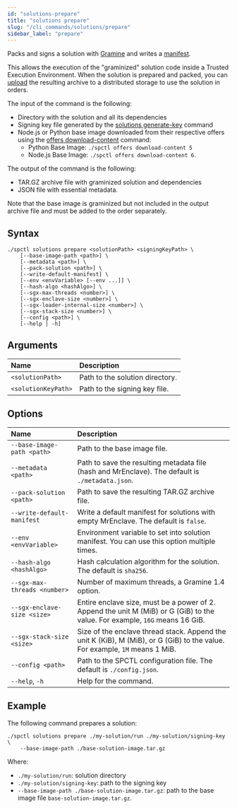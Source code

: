 ```yaml
---
id: "solutions-prepare"
title: "solutions prepare"
slug: "/cli_commands/solutions/prepare"
sidebar_label: "prepare"
---
```


Packs and signs a solution with [Gramine](https://gramineproject.io/) and writes a [manifest](https://gramine.readthedocs.io/en/stable/manifest-syntax.html).

This allows the execution of the "graminized" solution code inside a Trusted Execution Environment. When the solution is prepared and packed, you can [upload](/developers/cli_commands/files/upload) the resulting archive to a distributed storage to use the solution in orders.

The input of the command is the following:

- Directory with the solution and all its dependencies
- Signing key file generated by the [solutions generate-key](/developers/cli_commands/solutions/generate-key) command
- Node.js or Python base image downloaded from their respective offers using the [offers download-content](/developers/cli_commands/offers/offers/download-content) command:
  + Python Base Image: `./spctl offers download-content 5`
  + Node.js Base Image: `./spctl offers download-content 6`.

The output of the command is the following:

- TAR.GZ archive file with graminized solution and dependencies
- JSON file with essential metadata.

Note that the base image is graminized but not included in the output archive file and must be added to the order separately.

## Syntax

```
./spctl solutions prepare <solutionPath> <signingKeyPath> \
    [--base-image-path <path>] \
    [--metadata <path>] \
    [--pack-solution <path>] \
    [--write-default-manifest] \
    [--env <envVariable> [--env ...]] \
    [--hash-algo <hashAlgo>] \
    [--sgx-max-threads <number>] \
    [--sgx-enclave-size <number>] \
    [--sgx-loader-internal-size <number>] \
    [--sgx-stack-size <number>] \
    [--config <path>] \
    [--help | -h]
```

## Arguments

| **Name** | **Description** |
| :- | :- |
| `<solutionPath>` | Path to the solution directory. |
| `<solutionKeyPath>` | Path to the signing key file. |

## Options

| <div style={{width:235}}>**Name**</div> | **Description** |
| :- | :- |
| `--base-image-path <path>` | Path to the base image file. |
| `--metadata <path>` | Path to save the resulting metadata file (hash and MrEnclave). The default is `./metadata.json`. |
| `--pack-solution <path>` | Path to save the resulting TAR.GZ archive file. |
| `--write-default-manifest` | Write a default manifest for solutions with empty MrEnclave. The default is `false`. |
| `--env <envVariable>` | Environment variable to set into solution manifest. You can use this option multiple times. |
| `--hash-algo <hashAlgo>` | Hash calculation algorithm for the solution. The default is `sha256`. |
| `--sgx-max-threads <number>` | Number of maximum threads, a Gramine 1.4 option. |
| `--sgx-enclave-size <size>` | Entire enclave size, must be a power of 2. Append the unit M (MiB) or G (GiB) to the value. For example, `16G` means 16 GiB.|
| `--sgx-stack-size <size>` | Size of the enclave thread stack. Append the unit K (KiB), M (MiB), or G (GiB) to the value. For example, `1M` means 1 MiB.|
| `--config <path>` | Path to the SPCTL configuration file. The default is `./config.json`. |
| `--help`, `-h` | Help for the command. |

## Example

The following command prepares a solution:

```
./spctl solutions prepare ./my-solution/run ./my-solution/signing-key \
    --base-image-path ./base-solution-image.tar.gz 
```

Where:

- `./my-solution/run`: solution directory
- `./my-solution/signing-key`: path to the signing key
- `--base-image-path ./base-solution-image.tar.gz`: path to the base image file `base-solution-image.tar.gz`.